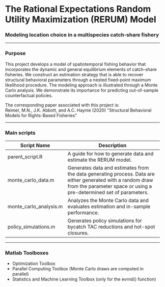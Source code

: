 # The Rational Expectations Random Utility Maximization (RERUM) Model
### Modeling location choice in a multispecies catch-share fishery
***
### Purpose
This project develops a model of spatiotemporal fishing behavior that incorporates the dynamic and general equilibrium elements of catch-share fisheries. We construct an estimation strategy that is able to recover structural behavioral parameters through a nested fixed-point maximum likelihood procedure. The modeling approach is illustrated through a Monte Carlo analysis. We demonstrate its importance for predicting out-of-sample counterfactual policies.

The corresponding paper associated with this project is:  
Reimer, M.N., J.K. Abbott, and A.C. Haynie (2020) "Structural Behavioral Models for Rights-Based Fisheries"
***

### Main scripts

Script Name                                | Description
-------------------------------------------|-----------------------------------------
parent_script.R                            | A guide for how to generate data and estimate the RERUM model.
monte_carlo_data.m                         | Generates data and estimates from the data generating process. Data are either generated with a random draw from the parameter space or using a pre-determined set of parameters.
monte_carlo_analysis.m                     | Analyzes the Monte Carlo data and evaluates estimation and in-sample performance.
policy_simulations.m                       | Generates policy simulations for bycatch TAC reductions and hot-spot closures.

***

### Matlab Toolboxes
- Optimization Toolbox
- Parallel Computing Toolbox  (Monte Carlo draws are computed in parallel)
- Statistics and Machine Learning Toolbox (only for the evrnd() function)
